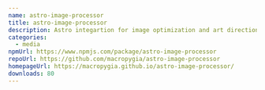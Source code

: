 ```yaml
---
name: astro-image-processor
title: astro-image-processor
description: Astro integartion for image optimization and art direction for static builds
categories:
  - media
npmUrl: https://www.npmjs.com/package/astro-image-processor
repoUrl: https://github.com/macropygia/astro-image-processor
homepageUrl: https://macropygia.github.io/astro-image-processor/
downloads: 80
---
```

